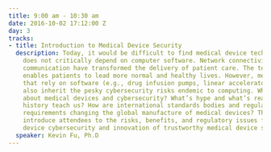```yaml
---
title: 9:00 am - 10:30 am
date: 2016-10-02 17:12:00 Z
day: 3
tracks:
- title: Introduction to Medical Device Security
  description: Today, it would be difficult to find medical device technology that
    does not critically depend on computer software. Network connectivity and wireless
    communication have transformed the delivery of patient care. The technology often
    enables patients to lead more normal and healthy lives. However, medical devices
    that rely on software (e.g., drug infusion pumps, linear accelerators, pacemakers)
    also inherit the pesky cybersecurity risks endemic to computing. What’s special
    about medical devices and cybersecurity? What’s hype and what’s real? What can
    history teach us? How are international standards bodies and regulatory cybersecurity
    requirements changing the global manufacture of medical devices? This talk will
    introduce attendees to the risks, benefits, and regulatory issues for medical
    device cybersecurity and innovation of trustworthy medical device software.
  speaker: Kevin Fu, Ph.D
---
```


